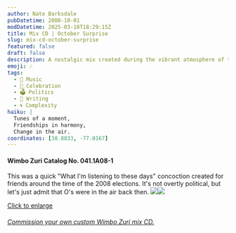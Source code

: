 ```yaml
---
author: Nate Barksdale
pubDatetime: 2008-10-01
modDatetime: 2025-03-10T18:29:15Z
title: Mix CD | October Surprise
slug: mix-cd-october-surprise
featured: false
draft: false
description: A nostalgic mix created during the vibrant atmosphere of the 2008 elections, capturing the spirit of the moment through music.
emoji: 🎶
tags:
  - 🎵 Music
  - 🎉 Celebration
  - 🗳️ Politics
  - 📝 Writing
  - 🌀 Complexity
haiku: |
  Tunes of a moment,  
  Friendships in harmony,  
  Change in the air.
coordinates: [38.8833, -77.0167]
---
```


#### Wimbo Zuri Catalog No. 041.1A08-1

This was a quick "What I'm listening to these days" concoction created for friends around the time of the 2008 elections. It's not overtly political, but let's just admit that O's were in the air back then. [![](https://www.natebarksdale.com/wp-content/uploads/portfolio/october_260.jpg)](https://www.natebarksdale.com/wp-content/uploads/portfolio/october_530.jpg)[![](https://www.natebarksdale.com/wp-content/uploads/portfolio/october2_260.jpg)](https://www.natebarksdale.com/wp-content/uploads/portfolio/october2_530.jpg)

[Click to enlarge](https://www.natebarksdale.com/wp-content/uploads/portfolio/october_530.jpg)

###### [Commission your own custom Wimbo Zuri mix CD.](https://www.natebarksdale.com/?p=342)
